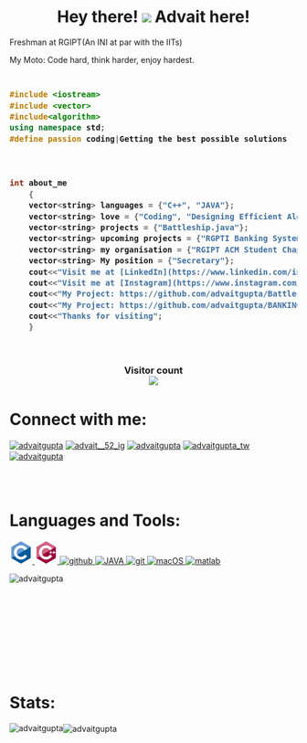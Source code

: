 <!-- Zero width character is used to put extra blank lines before and after code -->
<h1 align="center">Hey there! <img src="https://media.giphy.com/media/hvRJCLFzcasrR4ia7z/giphy.gif" width="30px">  Advait here!</h1>
Freshman at RGIPT(An INI at par with the IITs)

My Moto: Code hard, think harder, enjoy hardest.

<h3>
    
```c++
​
#include <iostream>
#include <vector>
#include<algorithm>
using namespace std;
#define passion coding|Getting the best possible solutions



int about_me
    {
    vector<string> languages = {"C++", "JAVA"};
    vector<string> love = {"Coding", "Designing Efficient Algorithms", "Debugging", "Solving unsolved", "Visiting new places"};
    vector<string> projects = {"Battleship.java"};
    vector<string> upcoming projects = {"RGPTI Banking System"};
    vector<string> my organisation = {"RGIPT ACM Student Chapter"};
    vector<string> My position = {"Secretary"};
    cout<<"Visit me at [LinkedIn](https://www.linkedin.com/in/advait-gupta-349b4465/)"<<endl;
    cout<<"Visit me at [Instagram](https://www.instagram.com/advait__52/)"<<endl;
    cout<<"My Project: https://github.com/advaitgupta/Battleship"<<endl;
    cout<<"My Project: https://github.com/advaitgupta/BANKING-SYSTEM"<<endl;
    cout<<"Thanks for visiting";
    }
​
```
<p align="center"> 
  <br>Visitor count<br>
  <img src="https://profile-counter.glitch.me/advaitgupta/count.svg"/>
 </p>
<h1 align="left">Connect with me:</h1>
<p align="left">
<a href="https://www.linkedin.com/in/advait-gupta-349b4465/" target="blank"><img align="center" src="https://raw.githubusercontent.com/rahuldkjain/github-profile-readme-generator/master/src/images/icons/Social/linked-in-alt.svg" alt="advaitgupta" height="30" width="40" /></a>
<a href="https://www.instagram.com/advait__52/" target="blank"><img align="center" src="https://raw.githubusercontent.com/rahuldkjain/github-profile-readme-generator/master/src/images/icons/Social/instagram.svg" alt="advait__52_ig" height="30" width="40" /></a>
<a href="https://www.facebook.com/advait.gupta.9/" target="blank"><img align="center" src="https://raw.githubusercontent.com/rahuldkjain/github-profile-readme-generator/master/src/images/icons/Social/facebook.svg" alt="advaitgupta" height="30" width="40" /></a>
<a href="https://twitter.com/AdvaitGupta" target="blank"><img align="center" src="https://raw.githubusercontent.com/rahuldkjain/github-profile-readme-generator/master/src/images/icons/Social/twitter.svg" alt="advaitgupta_tw" height="30" width="40" /></a>
<a href="https://www.codechef.com/users/advait_25" target="blank"><img align="center" src="https://cdn.jsdelivr.net/npm/simple-icons@3.1.0/icons/codechef.svg" alt="advaitgupta" height="30" width="40" /></a>
</p>

<br/><br/>
    

<h1 align="left">Languages and Tools:</h1>
<p align="left"> <a> <a href="https://www.cprogramming.com/" target="_blank"> <img src="https://raw.githubusercontent.com/devicons/devicon/master/icons/c/c-original.svg" alt="c" width="40" height="40"/> </a> <a href="https://www.w3schools.com/cpp/" target="_blank"> <img src="https://raw.githubusercontent.com/devicons/devicon/master/icons/cplusplus/cplusplus-original.svg" alt="cplusplus" width="40" height="40"/> </a> <a href="https://github.com" target="_blank"> <img src="https://e7.pngegg.com/pngimages/914/758/png-clipart-computer-icons-logo-github-github-logo-logo-computer-program-thumbnail.png" alt="github" width="40" height="40"/> </a> <a href="https://www.java.com/en/" target="_blank"> <img src="https://1000logos.net/wp-content/uploads/2020/09/Java-Logo.png" alt="JAVA" width="40" height="40"/> </a> <a href="https://git-scm.com/" target="_blank"> <img src="https://www.vectorlogo.zone/logos/git-scm/git-scm-icon.svg" alt="git" width="40" height="40"/> </a> <a href="https://www.apple.com/" target="_blank"> <img src="https://e7.pngegg.com/pngimages/217/562/png-clipart-macbook-pro-macos-high-sierra-macos-sierra-content-text-computer.png" alt="macOS" width="40" height="40"/> </a> <a href="https://www.mathworks.com/" target="_blank"> <img src="https://upload.wikimedia.org/wikipedia/commons/2/21/Matlab_Logo.png" alt="matlab" width="40" height="40"/> </a> </p>

<p><img align="left" src="https://github-readme-stats.vercel.app/api/top-langs?username=advaitgupta&show_icons=true&locale=en&layout=compact&count_private=true&include_all_commits=true" alt="advaitgupta" /></p>

<br/><br/><br/><br/><br/>
<br/><br/><br/><br/><br/>

<h1 align="left"> Stats:</h1>
    
<p><img align="left" src="https://github-readme-stats.vercel.app/api?username=advaitgupta&show_icons=true&locale=en&count_private=true&include_all_commits=true" alt="advaitgupta" /></p>
    <p><img align="center" src="https://github-readme-streak-stats.herokuapp.com/?user=advaitgupta&" alt="advaitgupta" /></p>
</h3>
